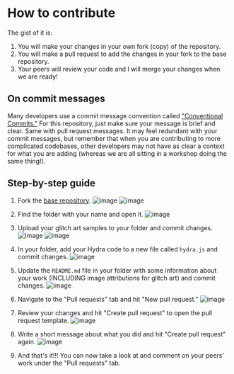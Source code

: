 # How to contribute
The gist of it is:
1. You will make your changes in your own fork (copy) of the repository.
2. You will make a pull request to add the changes in your fork to the base repository.
3. Your peers will review your code and I will merge your changes when we are ready!

## On commit messages
Many developers use a commit message convention called ["Conventional Commits."](https://www.conventionalcommits.org/en/v1.0.0/) For this repository, just make sure your message is brief and clear. Same with pull request messages. It may feel redundant with your commit messages, but remember that when you are contributing to more complicated codebases, other developers may not have as clear a context for what you are adding (whereas we are all sitting in a workshop doing the same thing!).

## Step-by-step guide
1. Fork the [base repository](https://github.com/caroldinh/dcc-livecodes/).
![image](https://github.com/caroldinh/dcc-livecodes/assets/55922985/229d62f9-d3e9-4093-99db-b22149c1ff37)
![image](https://github.com/caroldinh/dcc-livecodes/assets/55922985/f3dafdf8-21f1-4334-a1a3-a47d31a54302)

2. Find the folder with your name and open it.
![image](https://github.com/caroldinh/dcc-livecodes/assets/55922985/7425b6f4-248d-4017-bb1c-e1e080bbf22f)

3. Upload your glitch art samples to your folder and commit changes.
![image](https://github.com/caroldinh/dcc-livecodes/assets/55922985/500ae976-89bd-465c-abb5-28daee7c03b5)
![image](https://github.com/caroldinh/dcc-livecodes/assets/55922985/7758849d-0ce2-4e6e-a03a-daa090ab9444)

4. In your folder, add your Hydra code to a new file called `hydra.js` and commit changes.
![image](https://github.com/caroldinh/dcc-livecodes/assets/55922985/7705d097-d07b-4a58-9f4c-c4ed1a4362fc)

5. Update the `README.md` file in your folder with some information about your work (INCLUDING image attributions for glitch art) and commit changes.
![image](https://github.com/caroldinh/dcc-livecodes/assets/55922985/592cc7bd-539e-4ca0-be5a-649beabb758f)

6. Navigate to the "Pull requests" tab and hit "New pull request."
![image](https://github.com/caroldinh/dcc-livecodes/assets/55922985/59ddf53e-1b8c-44ec-9938-0321e44227d3)

7. Review your changes and hit "Create pull request" to open the pull request template.
![image](https://github.com/caroldinh/dcc-livecodes/assets/55922985/419e7549-f8b7-49fb-b473-39bfc57e4d2a)

8. Write a short message about what you did and hit "Create pull request" again.
![image](https://github.com/caroldinh/dcc-livecodes/assets/55922985/518c3c0a-5486-452b-8f3c-bc76d8e8f438)

9. And that's it!!! You can now take a look at and comment on your peers' work under the "Pull requests" tab.
